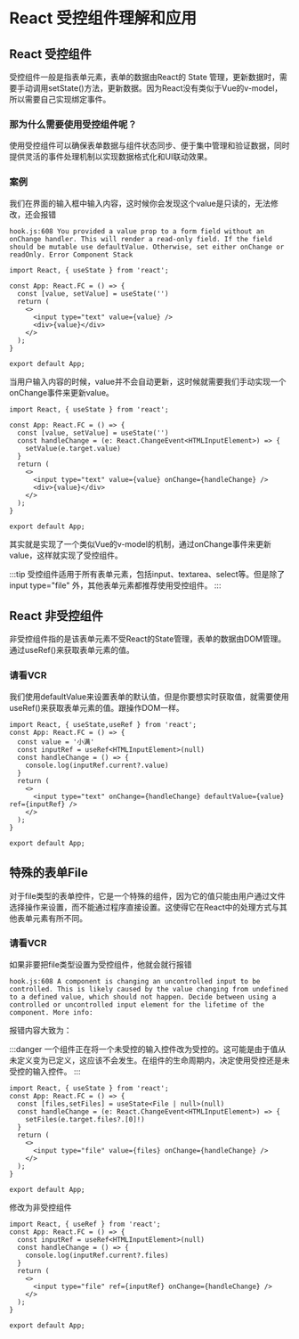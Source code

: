 
# React 受控组件理解和应用

## React 受控组件

受控组件一般是指表单元素，表单的数据由React的 State 管理，更新数据时，需要手动调用setState()方法，更新数据。因为React没有类似于Vue的v-model，所以需要自己实现绑定事件。


### 那为什么需要使用受控组件呢？

使用受控组件可以确保表单数据与组件状态同步、便于集中管理和验证数据，同时提供灵活的事件处理机制以实现数据格式化和UI联动效果。

### 案例

我们在界面的输入框中输入内容，这时候你会发现这个value是只读的，无法修改，还会报错

`hook.js:608 You provided a value prop to a form field without an onChange handler. This will render a read-only field. If the field should be mutable use defaultValue. Otherwise, set either onChange or readOnly. Error Component Stack`

```tsx
import React, { useState } from 'react';

const App: React.FC = () => {
  const [value, setValue] = useState('')
  return (
    <>
      <input type="text" value={value} />
      <div>{value}</div>
    </>
  );
}

export default App;
```
当用户输入内容的时候，value并不会自动更新，这时候就需要我们手动实现一个onChange事件来更新value。


```tsx
import React, { useState } from 'react';

const App: React.FC = () => {
  const [value, setValue] = useState('')
  const handleChange = (e: React.ChangeEvent<HTMLInputElement>) => {
    setValue(e.target.value)
  }
  return (
    <>
      <input type="text" value={value} onChange={handleChange} />
      <div>{value}</div>
    </>
  );
}

export default App;
```
其实就是实现了一个类似Vue的v-model的机制，通过onChange事件来更新value，这样就实现了受控组件。

:::tip
受控组件适用于所有表单元素，包括input、textarea、select等。但是除了input type="file" 外，其他表单元素都推荐使用受控组件。
:::


## React 非受控组件

非受控组件指的是该表单元素不受React的State管理，表单的数据由DOM管理。通过useRef()来获取表单元素的值。

### 请看VCR

我们使用defaultValue来设置表单的默认值，但是你要想实时获取值，就需要使用useRef()来获取表单元素的值。跟操作DOM一样。

```tsx
import React, { useState,useRef } from 'react';
const App: React.FC = () => {
  const value = '小满'
  const inputRef = useRef<HTMLInputElement>(null)
  const handleChange = () => {
    console.log(inputRef.current?.value)
  }
  return (
    <>
      <input type="text" onChange={handleChange} defaultValue={value} ref={inputRef} />
    </>
  );
}

export default App;
```


## 特殊的表单File

对于file类型的表单控件，它是一个特殊的组件，因为它的值只能由用户通过文件选择操作来设置，而不能通过程序直接设置。这使得它在React中的处理方式与其他表单元素有所不同。

### 请看VCR

如果非要把file类型设置为受控组件，他就会就行报错

`hook.js:608 A component is changing an uncontrolled input to be controlled. This is likely caused by the value changing from undefined to a defined value, which should not happen. Decide between using a controlled or uncontrolled input element for the lifetime of the component. More info:`

报错内容大致为：

:::danger
一个组件正在将一个未受控的输入控件改为受控的。这可能是由于值从未定义变为已定义，这应该不会发生。在组件的生命周期内，决定使用受控还是未受控的输入控件。
:::

```tsx
import React, { useState } from 'react';
const App: React.FC = () => {
  const [files,setFiles] = useState<File | null>(null)
  const handleChange = (e: React.ChangeEvent<HTMLInputElement>) => {
    setFiles(e.target.files?.[0]!)
  }
  return (
    <>
      <input type="file" value={files} onChange={handleChange} />
    </>
  );
}

export default App;
```

修改为非受控组件

```tsx
import React, { useRef } from 'react';
const App: React.FC = () => {
  const inputRef = useRef<HTMLInputElement>(null)
  const handleChange = () => {
    console.log(inputRef.current?.files)
  }
  return (
    <>
      <input type="file" ref={inputRef} onChange={handleChange} />
    </>
  );
}

export default App;
```
